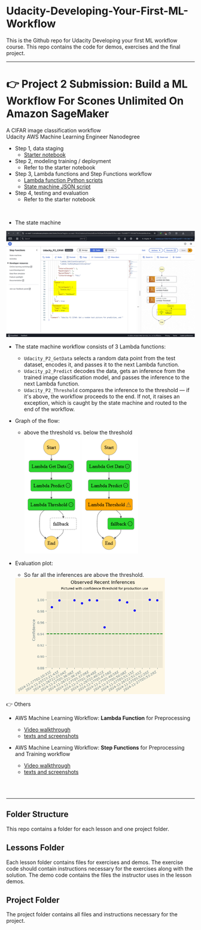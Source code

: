 # Udacity-Developing-Your-First-ML-Workflow
This is the Github repo for Udacity Developing your first ML workflow course. This repo contains the code for demos, exercises and the final project.  

---  

# **👉 Project 2 Submission: Build a ML Workflow For Scones Unlimited On Amazon SageMaker**  

A CIFAR image classification workflow   
Udacity AWS Machine Learning Engineer Nanodegree    

* Step 1, data staging  
    * [Starter notebook](https://github.com/nov05/udacity-nd009t-C2-Developing-ML-Workflow/blob/master/project/starter.ipynb) 
* Step 2, modeling training / deployment
    * Refer to the starter notebook   
* Step 3, Lambda functions and Step Functions workflow
    * [Lambda function Python scripts](https://github.com/nov05/udacity-nd009t-C2-Developing-ML-Workflow/blob/master/project/lambda.py)    
    * [State machine JSON script](https://github.com/nov05/udacity-nd009t-C2-Developing-ML-Workflow/blob/master/project/Udacity_P2_CIFAR.json) 
* Step 4, testing and evaluation
    * Refer to the starter notebook
    
<br>  

* The state machine  
<img src="https://raw.githubusercontent.com/nov05/pictures/refs/heads/master/Udacity/20241119_aws-mle-nanodegree/2024-11-26%2020_20_29-Settings.jpg" width=600>  

* The state machine workflow consists of 3 Lambda functions: 
    * `Udacity_P2_GetData` selects a random data point from the test dataset, encodes it, and passes it to the next Lambda function.
    * `Udacity_p2_Predict` decodes the data, gets an inference from the trained image classification model, and passes the inference to the next Lambda function.  
    * `Udacity_P2_Threshold` compares the inference to the threshold — if it's above, the workflow proceeds to the end. If not, it raises an exception, which is caught by the state machine and routed to the end of the workflow.   

* Graph of the flow: 
    * above the threshold vs. below the threshold  
    <img src="https://raw.githubusercontent.com/nov05/pictures/refs/heads/master/Udacity/20241119_aws-mle-nanodegree/stepfunctions_graph%20(1).png" width=150> <img src="https://raw.githubusercontent.com/nov05/pictures/refs/heads/master/Udacity/20241119_aws-mle-nanodegree/stepfunctions_graph.png" width=150>

* Evaluation plot:
    * So far all the inferences are above the threshold.  
    <img src="https://raw.githubusercontent.com/nov05/pictures/refs/heads/master/Udacity/20241119_aws-mle-nanodegree/output.png" width=400>

👉 Others

* AWS Machine Learning Workflow: **Lambda Function** for Preprocessing  
    * [Video walkthrough](https://youtu.be/IFAxlL1ntb8)  
    * [texts and screenshots](https://docs.google.com/document/d/1UIvKF1TWEuyh_h8WI-ciNGdwTzQOp5fpOMSAf22Truo)     

* AWS Machine Learning Workflow: **Step Functions** for Preprocessing and Training workflow
    * [Video walkthrough](https://youtu.be/6iYb4k1OQqE)  
    * [texts and screenshots](https://docs.google.com/document/d/1Um47l8guJbz3r_OnQyV1aTgI_93fkWcyiUI3xig-cmQ)  
  
<br>
<br>  
 
---  

## Folder Structure
This repo contains a folder for each lesson and one project folder.

## Lessons Folder
Each lesson folder contains files for exercises and demos. The exercise code should contain instructions necessary for the exercises along with the solution. The demo code contains the files the instructor uses in the lesson demos.

## Project Folder
The project folder contains all files and instructions necessary for the project.
